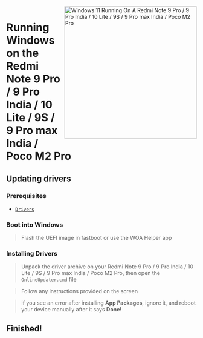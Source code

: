 <img align="right" src="https://github.com/woa-miatoll/Port-Windows-11-Redmi-Note-9-Pro/blob/main/Miatoll.png" width="350" alt="Windows 11 Running On A Redmi Note 9 Pro / 9 Pro India / 10 Lite / 9S / 9 Pro max India / Poco M2 Pro">

# Running Windows on the Redmi Note 9 Pro / 9 Pro India / 10 Lite / 9S / 9 Pro max India / Poco M2 Pro

## Updating drivers

### Prerequisites
- [```Drivers```](https://github.com/woa-miatoll/Miatoll-Releases/releases/latest)

### Boot into Windows
> Flash the UEFI image in fastboot or use the WOA Helper app

### Installing Drivers
> Unpack the driver archive on your Redmi Note 9 Pro / 9 Pro India / 10 Lite / 9S / 9 Pro max India / Poco M2 Pro, then open the `OnlineUpdater.cmd` file

> Follow any instructions provided on the screen

> If you see an error after installing **App Packages**, ignore it, and reboot your device manually after it says **Done!**

## Finished!







